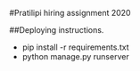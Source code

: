 #Pratilipi hiring assignment 2020

##Deploying instructions.

* pip install -r requirements.txt
* python manage.py runserver
 